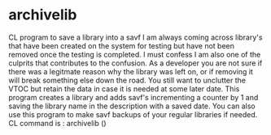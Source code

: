 # archivelib
CL program to save a library into a savf
I am always coming across library's that have been created on the system for testing but have not been removed once the testing is completed. I must confess I am also one of the culprits that contributes to the confusion. As a developer you are not sure if there was a legitmate reason why the library was left on, or if removing it will break something else down the road. You still want to unclutter the VTOC but retain the data in case it is needed at some later date. 
This program creates a library and adds savf's incrementing a counter by 1 and saving the library name in the description with a saved date.
You can also use this program to make savf backups of your regular libraries if needed.
CL command is : archivelib (<library-name>)
